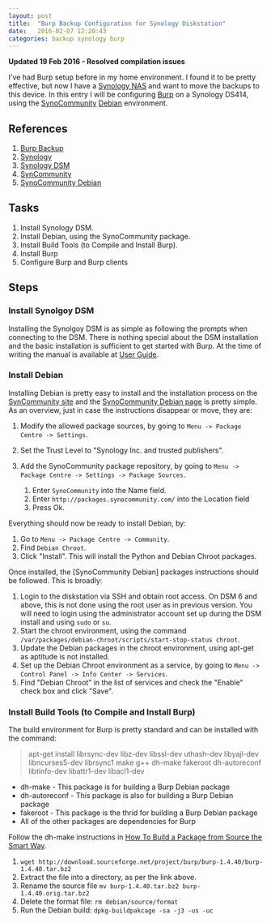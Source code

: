 ```yaml
---
layout: post
title:  "Burp Backup Configuration for Synology Diskstation"
date:   2016-02-07 12:20:43
categories: backup synology burp
---
```

**Updated 19 Feb 2016 - Resolved compilation issues**

I've had Burp setup before in my home environment.  I found it to be pretty effective, but now I have a [Synology NAS][syno] and want to move the backups to this device.  In this entry I will be configuring [Burp][burp] on a Synology DS414, using the [SynoCommunity][comm] [Debian][synodeb] environment.

## References 
[burp]: https://burp.grke.org/ "Burp Backup"
[syno]: http://www.synology.com/ "Synology NAS"
[comm]: https://synocommunity.com/ "SynoCommunity"
[dsm]: htts://www.synology.com/en-us/dsm/ "Synology DiskStation Manager"
[synodeb]: https://github.com/SynoCommunity/spksrc/wiki/Debian-Chroot "SynCommunity Debian"

1. [Burp Backup][burp]
1. [Synology][syno]
1. [Synology DSM][dsm]
1. [SynCommunity][comm]
1. [SynoCommunity Debian][synodeb]

## Tasks

1. Install Synology DSM.
1. Install Debian, using the SynoCommunity package.
1. Install Build Tools (to Compile and Install Burp).
1. Install Burp
1. Configure Burp and Burp clients

## Steps

### Install Synolgoy DSM

Installing the Synolgoy DSM is as simple as following the prompts when connecting to the DSM. There is nothing special about the DSM installation and the basic installation is sufficient to get started with Burp.  At the time of writing the manual is available at [User Guide](https://global.download.synology.com/download/Document/UserGuide/DSM/).

### Install Debian

Installing Debian is pretty easy to install and the installation process on the [SynCommunity site][syno] and the [SynoCommunity Debian page][synodeb] is pretty simple.  As an overview, just in case the instructions disappear or move, they are:

1. Modify the allowed package sources, by going to ``Menu -> Package Centre -> Settings``.
1. Set the Trust Level to "Synology Inc. and trusted publishers".
1. Add the SynoCommunity package repository, by going to ``Menu -> Package Centre -> Settings -> Package Sources``.

    1. Enter ``SynoCommunity`` into the Name field.
    1. Enter ``http://packages.synocommunity.com/`` into the Location field
    1. Press Ok.

Everything should now be ready to install Debian, by:

1. Go to ``Menu -> Package Centre -> Community``.
1. Find ``Debian Chroot``.
1. Click "Install".  This will install the Python and Debian Chroot packages.

Once installed, the [SynoCommunity Debian] packages instructions should be followed.  This is broadly:

1. Login to the diskstation via SSH and obtain root access.  On DSM 6 and above, this is not done using the root user as in previous version.  You will need to login using the administrator account set up during the DSM install and using ``sudo`` or ``su``.
1. Start the chroot environment, using the command ``/var/packages/debian-chroot/scripts/start-stop-status chroot``.
1. Update the Debian packages in the chroot environment, using apt-get as aptitude is not installed.
1. Set up the Debian Chroot environment as a service, by going to ``Menu -> Control Panel -> Info Center -> Services``.
1. Find "Debian Chroot" in the list of services and check the "Enable" check box and click "Save".

### Install Build Tools (to Compile and Install Burp)

The build environment for Burp is pretty standard and can be installed with the command:

> apt-get install librsync-dev libz-dev libssl-dev uthash-dev libyajl-dev libncurses5-dev librsync1
make g++ dh-make fakeroot dh-autoreconf libtinfo-dev libattr1-dev libacl1-dev

- dh-make - This package is for building a Burp Debian package
- dh-autoreconf - This package is also for building a Burp Debian package
- fakeroot - This package is the thrid for building a Burp Debian package
- All of the other packages are dependencies for Burp

Follow the dh-make instructions in [How To Build a Package from Source the Smart Way](http://forums.debian.net/viewtopic.php?t=38976).

1. ``wget http://download.sourceforge.net/project/burp/burp-1.4.40/burp-1.4.40.tar.bz2``
1. Extract the file into a directory, as per the link above.
1. Rename the source file ``mv burp-1.4.40.tar.bz2 burp-1.4.40.orig.tar.bz2``
1. Delete the format file:  ``rm debian/source/format``
1. Run the Debian build: ``dpkg-buildpakcage -sa -j3 -us -uc``
